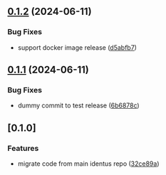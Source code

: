 ## [0.1.2](https://github.com/patlo-iog/identus-keycloak-plugins/compare/v0.1.1...v0.1.2) (2024-06-11)


### Bug Fixes

* support docker image release ([d5abfb7](https://github.com/patlo-iog/identus-keycloak-plugins/commit/d5abfb719457850065e58ecb1328ed1323736e2b))

## [0.1.1](https://github.com/patlo-iog/identus-keycloak-plugins/compare/v0.1.0...v0.1.1) (2024-06-11)


### Bug Fixes

* dummy commit to test release ([6b6878c](https://github.com/patlo-iog/identus-keycloak-plugins/commit/6b6878c5f3a28156dbd7f70db93af06a3f8ffa62))

## [0.1.0]


### Features

* migrate code from main identus repo ([32ce89a](https://github.com/patlo-iog/identus-keycloak-plugins/commit/32ce89ae48279d4839a38652946e934ad85599ea))
